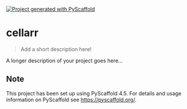 <!-- These are examples of badges you might want to add to your README:
     please update the URLs accordingly

[![Built Status](https://api.cirrus-ci.com/github/<USER>/cellarr.svg?branch=main)](https://cirrus-ci.com/github/<USER>/cellarr)
[![ReadTheDocs](https://readthedocs.org/projects/cellarr/badge/?version=latest)](https://cellarr.readthedocs.io/en/stable/)
[![Coveralls](https://img.shields.io/coveralls/github/<USER>/cellarr/main.svg)](https://coveralls.io/r/<USER>/cellarr)
[![PyPI-Server](https://img.shields.io/pypi/v/cellarr.svg)](https://pypi.org/project/cellarr/)
[![Conda-Forge](https://img.shields.io/conda/vn/conda-forge/cellarr.svg)](https://anaconda.org/conda-forge/cellarr)
[![Monthly Downloads](https://pepy.tech/badge/cellarr/month)](https://pepy.tech/project/cellarr)
[![Twitter](https://img.shields.io/twitter/url/http/shields.io.svg?style=social&label=Twitter)](https://twitter.com/cellarr)
-->

[![Project generated with PyScaffold](https://img.shields.io/badge/-PyScaffold-005CA0?logo=pyscaffold)](https://pyscaffold.org/)

# cellarr

> Add a short description here!

A longer description of your project goes here...


<!-- pyscaffold-notes -->

## Note

This project has been set up using PyScaffold 4.5. For details and usage
information on PyScaffold see https://pyscaffold.org/.
